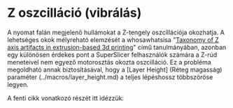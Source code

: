 # Z oszcilláció \(vibrálás\)

A nyomat falán megjelenő hullámokat a Z-tengely oszcillációja okozhatja. A lehetséges okok mélyreható elemzését a whosawhatsisa "[Taxonomy of Z axis artifacts in extrusion-based 3d printing](https://www.evernote.com/shard/s211/client/snv?noteGuid=701c36c4-ddd5-4669-a482-953d8924c71d&noteKey=1ef992988295487c98c268dcdd2d687e&sn=https%3A%2F%2Fwww.evernote.com%2Fshard%2Fs211%2Fsh%2F701c36c4-ddd5-4669-a482-953d8924c71d%2F1ef992988295487c98c268dcdd2d687e&title=Taxonomy%2Bof%2BZ%2Baxis%2Bartifacts%2Bin%2Bextrusion-based%2B3d%2Bprinting)" című tanulmányában, azonban egy különösen érdekes pont a SuperSlicer felhasználók számára a Z-rúd meneteivel nem egyező motorosztás okozta oszcilláció. Ez a probléma megoldható annak biztosításával, hogy a \[Layer Height\] \(Réteg magasság\) paraméter \(../macros/layer\_height.md\) a teljes lépéshossz többszöröse legyen.

A fenti cikk vonatkozó részét itt idézzük:

